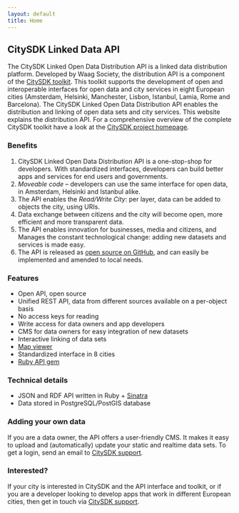 ```yaml
---
layout: default
title: Home
---
```


## CitySDK Linked Data API

The CitySDK Linked Open Data Distribution API is a linked data distribution platform. Developed by Waag Society, the distribution API is a component of the [CitySDK toolkit](http://citysdk.eu). This toolkit supports the development of open and interoperable interfaces for open data and city services in eight European cities (Amsterdam, Helsinki, Manchester, Lisbon, Istanbul, Lamia, Rome and Barcelona). The CitySDK Linked Open Data Distribution API enables the distribution and linking of open data sets and city services. This website explains the distribution API. For a comprehensive overview of the complete CitySDK toolkit have a look at the [CitySDK project homepage](http://www.citysdk.eu/).

### Benefits

1. CitySDK Linked Open Data Distribution API is a one-stop-shop for developers. With standardized interfaces, developers can build better apps and services for end users and governments. 
2. _Moveable code_ &ndash; developers can use the same interface for open data, in Amsterdam, Helsinki and Istanbul alike.
3. The API enables the _Read/Write City_: per layer, data can be added to objects the city, using URIs.
4. Data exchange between citizens and the city will become open, more efficient and more transparent data.
5. The API enables innovation for businesses, media and citizens, and Manages the constant technological change: adding new datasets and services is made easy.
6. The API is released as [open source on GitHub](http://github.com/waagsociety/citysdk), and can easily be implemented and amended to local needs.

### Features

* Open API, open source
* Unified REST API, data from different sources available on a per-object basis
* No access keys for reading
* Write access for data owners and app developers
* CMS for data owners for easy integration of new datasets
* Interactive linking of data sets
* [Map viewer](/map)
* Standardized interface in 8 cities
* [Ruby API gem](http://rubygems.org/gems/citysdk)

### Technical details

* JSON and RDF API written in Ruby + [Sinatra](http://www.sinatrarb.com/)
* Data stored in PostgreSQL/PostGIS database

### Adding your own data
If you are a data owner, the API offers a user-friendly <a class="ep_cms_url">CMS</a>.
It makes it easy to upload and (automatically) update your static and realtime data sets. To get a login, send an email to <a href='&#109;&#97;&#105;lto&#58;%63%69%&#55;4&#37;&#55;&#57;sd&#37;6&#66;%&#52;0wa&#97;&#103;&#46;org'>CitySDK support</a>.

### Interested?
If your city is interested in CitySDK and the API interface and toolkit, or if you are a developer looking to develop apps that work in different European cities, then get in touch via <a href='&#109;&#97;&#105;lto&#58;%63%69%&#55;4&#37;&#55;&#57;sd&#37;6&#66;%&#52;0wa&#97;&#103;&#46;org'>CitySDK support</a>.
